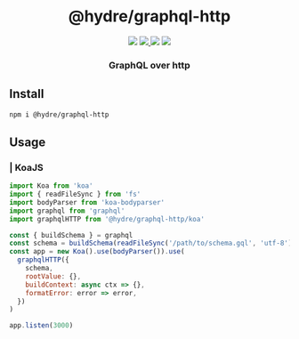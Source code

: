 <h1 align=center>@hydre/graphql-http</h1>
<p align=center>
  <img src="https://img.shields.io/github/license/hydreio/graphql-http.svg?style=for-the-badge" />
  <a href="https://www.npmjs.com/package/@hydre/graphql-http">
    <img src="https://img.shields.io/npm/v/@hydre/graphql-http.svg?logo=npm&style=for-the-badge" />
  </a>
  <img src="https://img.shields.io/npm/dw/@hydre/graphql-http?logo=npm&style=for-the-badge" />
  <img src="https://img.shields.io/github/workflow/status/hydreio/graphql-http/CI?logo=Github&style=for-the-badge" />
</p>

<h3 align=center>GraphQL over http</h3>

## Install

```sh
npm i @hydre/graphql-http
```

## Usage

### | KoaJS

```js
import Koa from 'koa'
import { readFileSync } from 'fs'
import bodyParser from 'koa-bodyparser'
import graphql from 'graphql'
import graphqlHTTP from '@hydre/graphql-http/koa'

const { buildSchema } = graphql
const schema = buildSchema(readFileSync('/path/to/schema.gql', 'utf-8'))
const app = new Koa().use(bodyParser()).use(
  graphqlHTTP({
    schema,
    rootValue: {},
    buildContext: async ctx => {},
    formatError: error => error,
  })
)

app.listen(3000)
```
